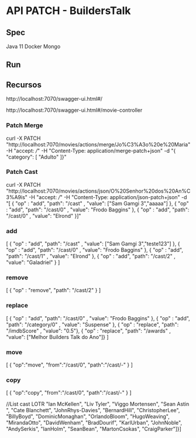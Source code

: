 # API PATCH - BuildersTalk

## Spec
Java 11
Docker
Mongo

## Run

## Recursos

http://localhost:7070/swagger-ui.html#/

http://localhost:7070/swagger-ui.html#/movie-controller

### Patch Merge

curl -X PATCH "http://localhost:7070/movies/actions/merge/Jo%C3%A3o%20e%20Maria" -H "accept: */*" -H "Content-Type: application/merge-patch+json" -d "{ \"category\": [ \"Adulto\" ]}"

### Patch Cast 

curl -X PATCH "http://localhost:7070/movies/actions/json/O%20Senhor%20dos%20An%C3%A9is" -H "accept: */*" -H "Content-Type: application/json-patch+json" -d "[ { \"op\" : \"add\", \"path\": \"/cast\" , \"value\": [\"Sam Gamgi 3\",\"aaaaa\"] }, { \"op\" : \"add\", \"path\": \"/cast/0\" , \"value\": \"Frodo Baggins\" }, { \"op\" : \"add\", \"path\": \"/cast/0\" , \"value\": \"Elrond\" }]"

### add 
[
    { "op" : "add", "path": "/cast" , "value": ["Sam Gamgi 3","teste123"] },
    { "op" : "add", "path": "/cast/0" , "value": "Frodo Baggins" },
    { "op" : "add", "path": "/cast/1" , "value": "Elrond" },
    { "op" : "add", "path": "/cast/2" , "value": "Galadriel" }
]

### remove
[
    { "op" : "remove", "path": "/cast/2" }
]


### replace
[
{ "op" : "add", "path": "/cast/0" , "value": "Frodo Baggins" },
{ "op" : "add", "path": "/category/0" , "value": "Suspense" },
{ "op" : "replace", "path": "/imdbScore" , "value": "0.5"},
{ "op" : "replace", "path": "/awards" , "value": ["Melhor Builders Talk do Ano"]}
]

### move

[ 
    { "op":"move", "from":"/cast/0", "path":"/cast/-" }
]

### copy

[
    { "op":"copy", "from":"/cast/0", "path":"/cast/-" }
]


//List cast LOTR
"Ian McKellen",
"Liv Tyler",
"Viggo Mortensen",
"Sean Astin ",
"Cate Blanchett",
"JohnRhys-Davies",
"BernardHill",
"ChristopherLee",
"BillyBoyd",
"DominicMonaghan",
"OrlandoBloom",
"HugoWeaving",
"MirandaOtto",
"DavidWenham",
"BradDourif",
"KarlUrban",
"JohnNoble",
"AndySerkis",
"IanHolm",
"SeanBean",
"MartonCsokas",
"CraigParker"]}]

